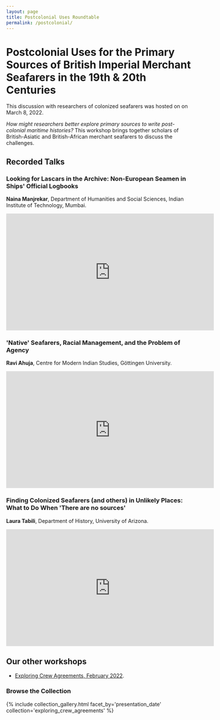 ```yaml
---
layout: page
title: Postcolonial Uses Roundtable
permalink: /postcolonial/
---
```


# Postcolonial Uses for the Primary Sources of British Imperial Merchant Seafarers in the 19th & 20th Centuries

This discussion with researchers of colonized seafarers was hosted on on March 8, 2022.

_How might researchers better explore primary sources to write post-colonial maritime histories?_ This workshop brings together scholars of British-Asiatic and British-African merchant seafarers to discuss the challenges.

## Recorded Talks

### Looking for Lascars in the Archive: Non-European Seamen in Ships' Official Logbooks
__Naina Manjrekar__, Department of Humanities and Social Sciences, Indian Institute of Technology, Mumbai.

<iframe width="560" height="315" src="https://www.youtube.com/embed/FiQbbivMvmc" title="YouTube video player" frameborder="0" allow="accelerometer; autoplay; clipboard-write; encrypted-media; gyroscope; picture-in-picture" allowfullscreen></iframe>

### 'Native' Seafarers, Racial Management, and the Problem of Agency
__Ravi Ahuja__, Centre for Modern Indian Studies, Göttingen University.

<iframe width="560" height="315" src="https://www.youtube.com/embed/E2z3gT9vjMQ" title="YouTube video player" frameborder="0" allow="accelerometer; autoplay; clipboard-write; encrypted-media; gyroscope; picture-in-picture" allowfullscreen></iframe>

### Finding Colonized Seafarers (and others) in Unlikely Places: What to Do When 'There are no sources'
__Laura Tabili__, Department of History, University of Arizona.

<iframe width="560" height="315" src="https://www.youtube.com/embed/JxcgC5pllCQ" title="YouTube video player" frameborder="0" allow="accelerometer; autoplay; clipboard-write; encrypted-media; gyroscope; picture-in-picture" allowfullscreen></iframe>

## Our other workshops

- [Exploring Crew Agreements, February 2022](https://crewagreementworkshop.github.io/exploring_crew_agreements/expcrewagreements).

### Browse the Collection

{% include collection_gallery.html facet_by='presentation_date' collection='exploring_crew_agreements' %}
